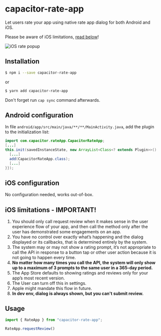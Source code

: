 # capacitor-rate-app

Let users rate your app using native rate app dialog for both Android and iOS.

Please be aware of iOS limitations, [read below](#ios-limitations---important)!

![iOS rate popup](https://i2.wp.com/9to5mac.com/wp-content/uploads/sites/6/2017/01/simulator-screen-shot-25-jan-2017-12-47-41.jpg?resize=800%2C0&quality=82&strip=all&ssl=1)

## Installation

```bash
$ npm i --save capacitor-rate-app
```

or

```bash
$ yarn add capacitor-rate-app
```

Don't forget run `cap sync` command afterwards.

## Android configuration

In file `android/app/src/main/java/**/**/MainActivity.java`, add the plugin to the initialization list:

```java
import com.capacitor.rateApp.CapacitorRateApp;
[...]
this.init(savedInstanceState, new ArrayList<Class<? extends Plugin>>() {{
  [...]
  add(CapacitorRateApp.class);
  [...]
}});
```

## iOS configuration

No configuration needed, works out-of-box.

## iOS limitations - IMPORTANT!

1. You should only call request review when it makes sense in the user experience flow of your app, and then call the method only after the user has demonstrated some engagements on an app.
2. You have no control over exactly what’s happening and the dialog displayed or its callbacks, that is determined entirely by the system.
3. The system may or may not show a rating prompt, it’s not appropriate to call the API in response to a button tap or other user action because it is not going to happen every time.
4. **No matter how many times you call the API, the system will only show up to a maximum of 3 prompts to the same user in a 365-day period.**
5. The App Store defaults to showing ratings and reviews only for your app’s most recent version.
6. The User can turn off this in settings.
7. Apple might mandate this flow in future. 
8. **In dev env, dialog is always shown, but you can't submit review.**

## Usage

```js
import { RateApp } from "capacitor-rate-app";

RateApp.requestReview()
```

